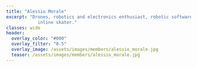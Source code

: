 ```yaml
---
title: "Alessio Morale"
excerpt: "Drones, robotics and electronics enthusiast, robotic software engineer,
            inline skater."
classes: wide
header:
  overlay_color: "#000"
  overlay_filter: "0.5"
  overlay_image: /assets/images/members/alessio_morale.jpg
  teaser: /assets/images/members/alessio_morale.jpg
---
```


